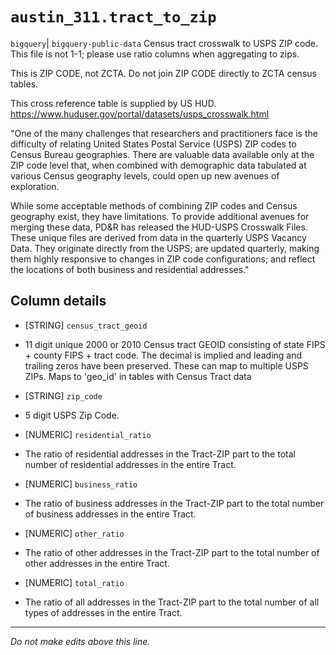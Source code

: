 # `austin_311.tract_to_zip`
`bigquery`| `bigquery-public-data`
Census tract crosswalk to USPS ZIP code.
This file is not 1-1; please use ratio columns when aggregating to zips.

This is ZIP CODE, not ZCTA.
Do not join ZIP CODE directly to ZCTA census tables.

This cross reference table is supplied by US HUD.
https://www.huduser.gov/portal/datasets/usps_crosswalk.html


"One of the many challenges that researchers and practitioners face is the difficulty of relating United States Postal Service (USPS) ZIP codes to Census Bureau geographies. There are valuable data available only at the ZIP code level that, when combined with demographic data tabulated at various Census geography levels, could open up new avenues of exploration.

While some acceptable methods of combining ZIP codes and Census geography exist, they have limitations. To provide additional avenues for merging these data, PD&R has released the HUD-USPS Crosswalk Files. These unique files are derived from data in the quarterly USPS Vacancy Data. They originate directly from the USPS; are updated quarterly, making them highly responsive to changes in ZIP code configurations; and reflect the locations of both business and residential addresses."

## Column details
* [STRING]    `census_tract_geoid`
 - 11 digit unique 2000 or 2010 Census tract GEOID consisting of state FIPS + county FIPS + tract code. The decimal is implied and leading and trailing zeros have been preserved. These can map to multiple USPS ZIPs. Maps to 'geo_id' in tables with Census Tract data
* [STRING]    `zip_code`
 - 5 digit USPS Zip Code.
* [NUMERIC]   `residential_ratio`
 - The ratio of residential addresses in the Tract-ZIP part to the total number of residential addresses in the entire Tract.
* [NUMERIC]   `business_ratio`
 - The ratio of business addresses in the Tract-ZIP part to the total number of business addresses in the entire Tract.
* [NUMERIC]   `other_ratio`
 - The ratio of other addresses in the Tract-ZIP part to the total number of other addresses in the entire Tract.
* [NUMERIC]   `total_ratio`
 - The ratio of all addresses in the Tract-ZIP part to the total number of all types of addresses in the entire Tract.

-------------------------------------------------------------------------------
*Do not make edits above this line.*
